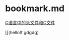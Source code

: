 # bookmark.md
[C语言中的头文件和C文件](https://blog.csdn.net/u012983538/article/details/37601287)

[](hello# gdgdg)

